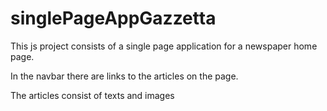 # singlePageAppGazzetta

This js project consists of a single page application for a newspaper home page. 

In the navbar there are links to the articles on the page.

The articles consist of texts and images
